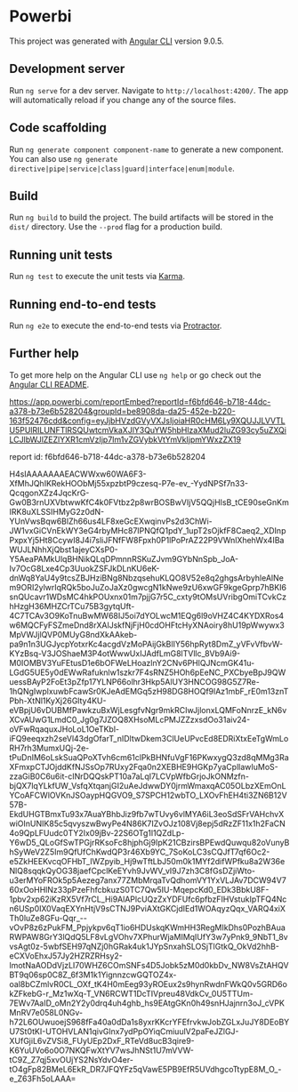 # Powerbi

This project was generated with [Angular CLI](https://github.com/angular/angular-cli) version 9.0.5.

## Development server

Run `ng serve` for a dev server. Navigate to `http://localhost:4200/`. The app will automatically reload if you change any of the source files.

## Code scaffolding

Run `ng generate component component-name` to generate a new component. You can also use `ng generate directive|pipe|service|class|guard|interface|enum|module`.

## Build

Run `ng build` to build the project. The build artifacts will be stored in the `dist/` directory. Use the `--prod` flag for a production build.

## Running unit tests

Run `ng test` to execute the unit tests via [Karma](https://karma-runner.github.io).

## Running end-to-end tests

Run `ng e2e` to execute the end-to-end tests via [Protractor](http://www.protractortest.org/).

## Further help

To get more help on the Angular CLI use `ng help` or go check out the [Angular CLI README](https://github.com/angular/angular-cli/blob/master/README.md).

https://app.powerbi.com/reportEmbed?reportId=f6bfd646-b718-44dc-a378-b73e6b528204&groupId=be8908da-da25-452e-b220-163f52476cdd&config=eyJjbHVzdGVyVXJsIjoiaHR0cHM6Ly9XQUJJLVVTLU5PUlRILUNFTlRSQUwtcmVkaXJlY3QuYW5hbHlzaXMud2luZG93cy5uZXQiLCJlbWJlZEZlYXR1cmVzIjp7Im1vZGVybkVtYmVkIjpmYWxzZX19

report id: f6bfd646-b718-44dc-a378-b73e6b528204

H4sIAAAAAAAEACWWxw60WA6F3-XfMhJQhIKRekHOObMj55xpzbtP9czesq-P7e-ev_-YydNPSf7n33-QcqgonXZz4JqcKrG-Gw0B3rnUXVbtwwKfC4k0FVtbz2p8wrBOSBwVIjV5QQjHIsB_tCE90seGnKmIRK8uXLSSIHMyG2z0dN-YUnVwsBqw6BlZh66us4LF8xeGcEXwqinvPs2d3ChWi-JW1vxGiCVnEkWY3eG4rbyMHc87IPNQfQ1pdY_1upT2sOjkfF8Caeq2_XDInpPxpxYj5Ht8CcywI8J4i7sliJFNfFW8Fpxh0P1lPoPrAZ22P9VWnlXhehWx4IBaWUJLNhhXjQbst1ajeyCXsP0-Y5AeaPAMkUlqBHNikQLqDPmnnRSKuZJvm9GYbNnSpb_JoA-Iv7OcG8Lxe4Cp3UuokZSFJkDLnKU6eK-dnWq8YaU4y9tcsZBJHziBNg8NbzqsehuKLQO8V52e8q2ghgsArbyhleAlNem9ORI2ylwrIqRQk5boJuZoJaXz0gwcgN1kNwe9zU6xwGF9kgeGprp7hBKI6snQUcavr1WDsMC4hkPOUxnx01m7pjjG7r5C_cxty9tOMsUVribgOmiTCvkCzhHzgH36MHZCrTCu75B3gytqUft-4C7TCAv3O9KoTnuBwMW68IJ5oi7dYOLwcM1EQg6l9oVHZ4C4KYDXRos4w6MQCFyFSZmeDnd8rXAlJskfNjFjH0cdOHFtcHyXNAoiry8hU19pWwywx3MpVWJjlQVP0MUyG8ndXkAAkeb-pa9n1n3UGJycpYotxrKc4acgdVzMoPAijGkBlIY56hpRyt8DmZ_yVFvVfbvW-KYzBsq-V3JOShaeM3P4otWwwUxIJAdfLmG8lTVllc_8Vb9Ai9-M0IOMBV3YuFEtusD1e6bOFWeLHoazlnY2CNv6PHlQJNcmGK41u-LGdG5UE5y0dEWwRafuknlw1szkr7F4sRNZ5HOh6pEeNC_PXCbyeBpJ9QWuessBAyP2FoEt3pZfp17YLNP66olhr3Hkp5AlUY3HNCOG98G5Z7Re-1hQNgIwplxuwbFcawSr0KJeAdEMGq5zH98DG8HOQf9lAz1mbF_rE0m13znTPbh-XtNl1KyXj26Glty4KU-eVBpjU6vDUBMfPawkzuBxWjLesgfvNgr9mkRCIwJjlonxLQMFoNnrzE_kN6vXCvAUwG1LmdC0_Jg0g7JZOQ8XHsoMLcPMJZZzxsdOo31aiv24-oVFwRqaquxJHoLoL1OeTKbl-iFQ9eeqxzh2seVl43dgOfarT_nIDltwDkem3ClUeUPvcEd8EDRiXtxEeTgWmLoRH7rh3MumxUQj-2e-tPuDnIM6oLskSuaQPoXTvh6cm61clPkBHNfuVgF16PKwxygQ3zd8qMMg3RaXFmxpCTJOjddKfNJSsOp7RUxy2Fqa0n2XEBHE9HGKp7yaCpllawIuMoS-zzaGiB0C6u6it-cINrDQQskPT10a7aLqI7LCVpWfbGrjoJkONMzfn-bjQX7lqYLkfUW_VsfqXtqanjGI2uAeJdwwDY0jrmWmaxqAC05OLbzXEmOnLYCoAFCWlOVKnJSOaypHQGVO9_S7SPCH12wbTO_LXOvFhEH4ti3ZN6B12V57B-EkdUHGTBmxTu93x7AuaYBhbJiz9fb7wTUvy6vlMYA6iL3eoSdSFrVAHchvXwiOInUNIK85c5qvyszwBwyPe4N86K7IZvOJz108Vj8epj5dRzZF11x1h2FaCN4o9QpLFUudc0TY2Ix09jBv-22S6OTg1l1QZdLp-Y6wD5_QLoGfSwTPGjrRKsoFc8hjphGj9IpK21CBzirsBPEwdQuwqu82oVunyBhSyWeV2Z5Im9QfUfChKwdQP3r46Xb9YC_7SoKoLC3sCQJfT7qf6Oc2-e5ZkHEEKvcqOFHbT_IWZpyib_Hj9wTftLbJ50m0k1MYf2difWPfku8a2W36eNlQ8sqqkQyOG38jaefCpclKeEYvh9JvWV_vI9J7zh3C8fGsDZjiWto-u3erMYoFROk5p5Aezeg7anx77ZMbMrqaTvQdhomVY1YxVLJAv7DCW94V760xOoHHlNz33pPzeFhfcbkuzS0TC7Qw5IU-MqepcKd0_EDk3BbkU8F-1pbv2xp62iKzRX5Vf7rCL_Hi9AlAPlcUQzZxYDFUfc6pfbzFIHVstukIpTFQ4Ncn6USp0IX0VaqEXYnHtjV9sCTNJ9PviAXtGKCjdIEd1WOAqyzQqx_VARQ4xiXTh0luZe8GFu-Qqr_--vOvP8z6zPukFM_Ppjykpv6qT1io6HDUskqKWmHH3RegMIkDhs0PozhBAuaRWPAW8GrY3lQdQ5LF8vLgVOhv7XPhurWjaMIMqIUfY3w7yPnk9_9NbT1_8vvsAgt0z-5wbfSEH97qNZj0hGRak4uk1JYpSnxahSLOSjTlGtkQ_OkVd2hhB-eCXVoEhxJ57Jy2HZRZRHsy2-lmotNaAODdVjzLI70WHZ6COmSNFs4D5Jobk5zM0d0kbDv_NW8VsZtAHQVBT9q06sp0C8Z_6f3M1k1YignnzcwGQTOZ4x-oal8bCZmlvR0CL_OXf_tK4H0mEeg93yROEux2s9hynRwdnFWkQ0v5GRD6okZFkebG-r_Mz1wXq-T_VN6RCWT1DcTIVpreu48VdkCv_0U5TTUm-7EWv7AaID_oMn2Y2y0drq4uh4ghb_hs9EAtgGKn0h49snHJajnrn3oJ_cVPKMnRV7e058L0NGv-h72L6OUwuoejS968fFa40a0dDa1s8yxrKKcrYFEfrvkwJobZGLxJuJY8DEoBYU7St0tKI-UTOHVLAN1qivGlnx7ydPpOYiqCmiuulV2paFeJZlGJ-XUfGjiL6vZVSi8_FUyUEp2DxF_RTeVd8ucB3qire9-K6YuUVo6o0O7NKQFwXtYV7wsJhNSt1U7mVVW-tC9Z_Z7qj5xvOUjYS2NsYdvO4er-tO4gFp82BMeL6EkR_DR7JFQYFz5qVawE5PB9EfR5UVdhgcoTtypE8M_O_-e_Z63Fh5oLAAA=